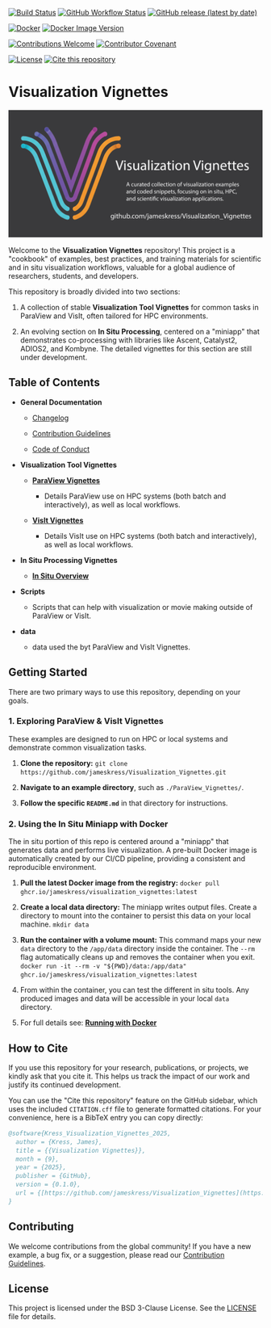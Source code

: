 [![Build Status](https://img.shields.io/github/actions/workflow/status/jameskress/Visualization_Vignettes/main.yml?branch=main)](https://github.com/jameskress/Visualization_Vignettes/actions) [![GitHub Workflow Status](https://img.shields.io/github/actions/workflow/status/jameskress/Visualization_Vignettes/main.yml?branch=master)](https://github.com/jameskress/Visualization_Vignettes/actions)
[![GitHub release (latest by date)](https://img.shields.io/github/v/release/jameskress/Visualization_Vignettes)](https://github.com/jameskress/Visualization_Vignettes/releases)

[![Docker](https://img.shields.io/badge/Docker-2496ED?style=flat&logo=docker&logoColor=white)](./Dockerfile)
[![Docker Image Version](https://img.shields.io/docker/v/jameskress/visualization-vignettes?sort=semver)](https://github.com/jameskress/Visualization_Vignettes/pkgs/container/visualization-vignettes)

[![Contributions Welcome](https://img.shields.io/badge/contributions-welcome-brightgreen.svg?style=flat)](CONTRIBUTING.md)
[![Contributor Covenant](https://img.shields.io/badge/Contributor%20Covenant-v2.1-4baaaa.svg)](CODE_OF_CONDUCT.md)

[![License](https://img.shields.io/badge/License-BSD_3--Clause-blue.svg)](https://opensource.org/licenses/BSD-3-Clause)
[![Cite this repository](https://img.shields.io/badge/Cite%20this-repository-blue)](./CITATION.cff)


# Visualization Vignettes
<p align="center">
  <img src="data/images/visualization_vignettes_promo.png" alt="Visualization Vignettes Promo" style="max-width: 100%; height: auto;">
</p>

Welcome to the **Visualization Vignettes** repository! This project is a "cookbook" of examples, best practices, and training materials for scientific and in situ visualization workflows, valuable for a global audience of researchers, students, and developers.

This repository is broadly divided into two sections:

1. A collection of stable **Visualization Tool Vignettes** for common tasks in ParaView and VisIt, often tailored for HPC environments.

2. An evolving section on **In Situ Processing**, centered on a "miniapp" that demonstrates co-processing with libraries like Ascent, Catalyst2, ADIOS2, and Kombyne. The detailed vignettes for this section are still under development.

## Table of Contents

* **General Documentation**

  * [Changelog](./CHANGELOG.md)

  * [Contribution Guidelines](./CONTRIBUTING.md)

  * [Code of Conduct](./CODE_OF_CONDUCT.md)

* **Visualization Tool Vignettes**

  * [**ParaView Vignettes**](./ParaView_Vignettes/README.md)

    * Details ParaView use on HPC systems (both batch and interactively), as well as local workflows.

  * [**VisIt Vignettes**](./VisIt_Vignettes/README.md)

    * Details VisIt use on HPC systems (both batch and interactively), as well as local workflows.

* **In Situ Processing Vignettes**

  * [**In Situ Overview**](./Miniapps/gray-scott/README.md)

* **Scripts**

  * Scripts that can help with visualization or movie making outside of ParaView or VisIt.

* **data**

  * data used the byt ParaView and VisIt Vignettes.

## Getting Started

There are two primary ways to use this repository, depending on your goals.

### 1. Exploring ParaView & VisIt Vignettes

These examples are designed to run on HPC or local systems and demonstrate common visualization tasks.

1. **Clone the repository:**
   `git clone https://github.com/jameskress/Visualization_Vignettes.git`

2. **Navigate to an example directory**, such as `./ParaView_Vignettes/`.

3. **Follow the specific `README.md`** in that directory for instructions.

### 2. Using the In Situ Miniapp with Docker

The in situ portion of this repo is centered around a "miniapp" that generates data and performs live visualization. A pre-built Docker image is automatically created by our CI/CD pipeline, providing a consistent and reproducible environment.

1. **Pull the latest Docker image from the registry:**
   `docker pull ghcr.io/jameskress/visualization_vignettes:latest`

2. **Create a local data directory:** The miniapp writes output files. Create a directory to mount into the container to persist this data on your local machine.
   `mkdir data`

3. **Run the container with a volume mount:** This command maps your new `data` directory to the `/app/data` directory inside the container. The `--rm` flag automatically cleans up and removes the container when you exit.
   `docker run -it --rm -v "${PWD}/data:/app/data" ghcr.io/jameskress/visualization_vignettes:latest`

4. From within the container, you can test the different in situ tools. Any produced images and data will be accessible in your local `data` directory.

5. For full details see: [**Running with Docker**](./Miniapps/gray-scott/README.md)

## How to Cite

If you use this repository for your research, publications, or projects, we kindly ask that you cite it. This helps us track the impact of our work and justify its continued development.

You can use the "Cite this repository" feature on the GitHub sidebar, which uses the included `CITATION.cff` file to generate formatted citations. For your convenience, here is a BibTeX entry you can copy directly:

```bibtex
@software{Kress_Visualization_Vignettes_2025,
  author = {Kress, James},
  title = {{Visualization Vignettes}},
  month = {9},
  year = {2025},
  publisher = {GitHub},
  version = {0.1.0},
  url = {[https://github.com/jameskress/Visualization_Vignettes](https://github.com/jameskress/Visualization_Vignettes)}
}
```

## Contributing

We welcome contributions from the global community! If you have a new example, a bug fix, or a suggestion, please read our [Contribution Guidelines](./CONTRIBUTING.md).

## License

This project is licensed under the BSD 3-Clause License. See the [LICENSE](./LICENSE) file for details.